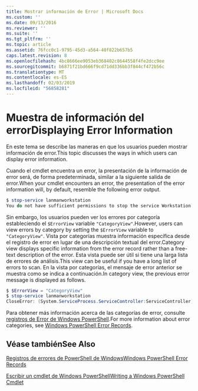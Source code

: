 ```yaml
---
title: Mostrar información de Error | Microsoft Docs
ms.custom: ''
ms.date: 09/13/2016
ms.reviewer: ''
ms.suite: ''
ms.tgt_pltfrm: ''
ms.topic: article
ms.assetid: 76fcc0c1-9795-45d3-a564-40f822b657b5
caps.latest.revision: 8
ms.openlocfilehash: 4bc8666ee9053eb368402c8644558f4fe2dcc9ee
ms.sourcegitcommit: b6871f21bd666f9cd71dd336bb3f844cf472b56c
ms.translationtype: MT
ms.contentlocale: es-ES
ms.lasthandoff: 02/03/2019
ms.locfileid: "56858281"
---
```

# <a name="displaying-error-information"></a><span data-ttu-id="d5781-102">Muestra de información del error</span><span class="sxs-lookup"><span data-stu-id="d5781-102">Displaying Error Information</span></span>

<span data-ttu-id="d5781-103">En este tema se describe las maneras en que los usuarios pueden mostrar información de error.</span><span class="sxs-lookup"><span data-stu-id="d5781-103">This topic discusses the ways in which users can display error information.</span></span>

<span data-ttu-id="d5781-104">Cuando el cmdlet encuentra un error, la presentación de la información de error será, de forma predeterminada, similar a la siguiente salida de error.</span><span class="sxs-lookup"><span data-stu-id="d5781-104">When your cmdlet encounters an error, the presentation of the error information will, by default, resemble the following error output.</span></span>

```powershell
$ stop-service lanmanworkstation
You do not have sufficient permissions to stop the service Workstation.
```

<span data-ttu-id="d5781-105">Sin embargo, los usuarios pueden ver los errores por categoría estableciendo el `$ErrorView` variable `"CategoryView"`.</span><span class="sxs-lookup"><span data-stu-id="d5781-105">However, users can view errors by category by setting the `$ErrorView` variable to `"CategoryView"`.</span></span> <span data-ttu-id="d5781-106">Vista por categorías muestra información específica desde el registro de error en lugar de una descripción textual del error.</span><span class="sxs-lookup"><span data-stu-id="d5781-106">Category view displays specific information from the error record rather than a free-text description of the error.</span></span> <span data-ttu-id="d5781-107">Esta vista puede ser útil si tiene una larga lista de errores de análisis.</span><span class="sxs-lookup"><span data-stu-id="d5781-107">This view can be useful if you have a long list of errors to scan.</span></span> <span data-ttu-id="d5781-108">En la vista por categorías, el mensaje de error anterior se muestra como se indica a continuación.</span><span class="sxs-lookup"><span data-stu-id="d5781-108">In category view, the previous error message is displayed as follows.</span></span>

```powershell
$ $ErrorView = "CategoryView"
$ stop-service lanmanworkstation
CloseError: (System.ServiceProcess.ServiceController:ServiceController) [stop-service], ServiceCommandException
```

<span data-ttu-id="d5781-109">Para obtener más información acerca de las categorías de error, consulte [registros de Error de Windows PowerShell](./windows-powershell-error-records.md).</span><span class="sxs-lookup"><span data-stu-id="d5781-109">For more information about error categories, see [Windows PowerShell Error Records](./windows-powershell-error-records.md).</span></span>

## <a name="see-also"></a><span data-ttu-id="d5781-110">Véase también</span><span class="sxs-lookup"><span data-stu-id="d5781-110">See Also</span></span>

[<span data-ttu-id="d5781-111">Registros de errores de PowerShell de Windows</span><span class="sxs-lookup"><span data-stu-id="d5781-111">Windows PowerShell Error Records</span></span>](./windows-powershell-error-records.md)

[<span data-ttu-id="d5781-112">Escribir un cmdlet de Windows PowerShell</span><span class="sxs-lookup"><span data-stu-id="d5781-112">Writing a Windows PowerShell Cmdlet</span></span>](./writing-a-windows-powershell-cmdlet.md)
